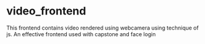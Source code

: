 # video_frontend
This frontend contains video rendered using webcamera using technique of js. An effective frontend used with capstone and face login
